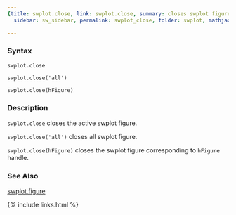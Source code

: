 ```yaml
---
{title: swplot.close, link: swplot.close, summary: closes swplot figure, keywords: sample,
  sidebar: sw_sidebar, permalink: swplot_close, folder: swplot, mathjax: 'true'}

---
```

  
### Syntax
  
`swplot.close`
  
`swplot.close('all')`
 
`swplot.close(hFigure)`
  
### Description
  
`swplot.close` closes the active swplot figure.
   
`swplot.close('all')` closes all swplot figure.
   
`swplot.close(hFigure)` closes the swplot figure corresponding to
`hFigure` handle.
  
### See Also
  
[swplot.figure](swplot_figure)
 

{% include links.html %}
